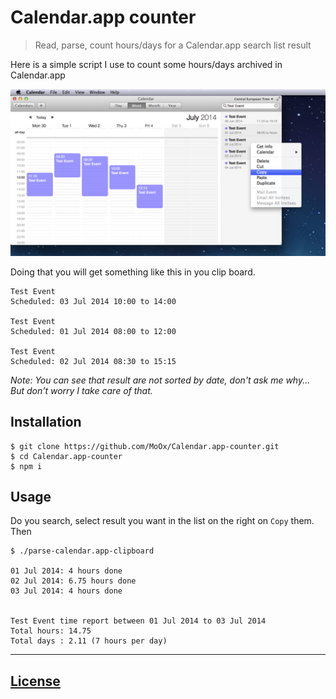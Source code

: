 # Calendar.app counter

> Read, parse, count hours/days for a Calendar.app search list result

Here is a simple script I use to count some hours/days archived in Calendar.app

![](screenshot.png)

Doing that you will get something like this in you clip board.

```
Test Event
Scheduled: 03 Jul 2014 10:00 to 14:00

Test Event
Scheduled: 01 Jul 2014 08:00 to 12:00

Test Event
Scheduled: 02 Jul 2014 08:30 to 15:15
```

_Note: You can see that result are not sorted by date, don't ask me why... But don't worry I take care of that._


## Installation

```console
$ git clone https://github.com/MoOx/Calendar.app-counter.git
$ cd Calendar.app-counter
$ npm i
```

## Usage

Do you search, select result you want in the list on the right on `Copy` them.
Then

```console
$ ./parse-calendar.app-clipboard

01 Jul 2014: 4 hours done
02 Jul 2014: 6.75 hours done
03 Jul 2014: 4 hours done


Test Event time report between 01 Jul 2014 to 03 Jul 2014
Total hours: 14.75
Total days : 2.11 (7 hours per day)
```

---

## [License](LICENSE)
